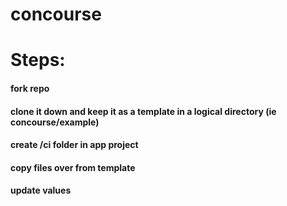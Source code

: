 # concourse

# Steps:
#### fork repo
#### clone it down and keep it as a template in a logical directory (ie concourse/example)
#### create /ci folder in app project
#### copy files over from template
#### update values  

